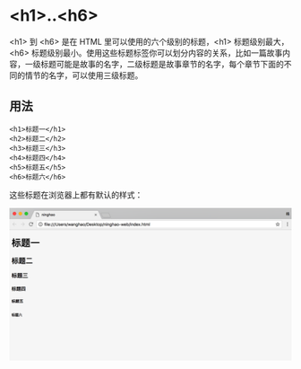 # &lt;h1&gt;..&lt;h6&gt;

&lt;h1&gt; 到 &lt;h6&gt; 是在 HTML 里可以使用的六个级别的标题，&lt;h1&gt; 标题级别最大，&lt;h6&gt; 标题级别最小。使用这些标题标签你可以划分内容的关系，比如一篇故事内容，一级标题可能是故事的名字，二级标题是故事章节的名字，每个章节下面的不同的情节的名字，可以使用三级标题。

## 用法

```
<h1>标题一</h1>
<h2>标题二</h2>
<h3>标题三</h3>
<h4>标题四</h4>
<h5>标题五</h5>
<h6>标题六</h6>
```

这些标题在浏览器上都有默认的样式：

![](/assets/header-text.png)

